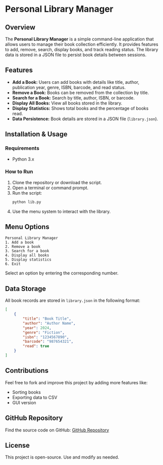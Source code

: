 # Personal Library Manager

## Overview
The **Personal Library Manager** is a simple command-line application that allows users to manage their book collection efficiently. It provides features to add, remove, search, display books, and track reading status. The library data is stored in a JSON file to persist book details between sessions.

## Features
- **Add a Book:** Users can add books with details like title, author, publication year, genre, ISBN, barcode, and read status.
- **Remove a Book:** Books can be removed from the collection by title.
- **Search for a Book:** Search by title, author, ISBN, or barcode.
- **Display All Books:** View all books stored in the library.
- **Display Statistics:** Shows total books and the percentage of books read.
- **Data Persistence:** Book details are stored in a JSON file (`library.json`).

## Installation & Usage
### Requirements
- Python 3.x

### How to Run
1. Clone the repository or download the script.
2. Open a terminal or command prompt.
3. Run the script:
   ```sh
   python lib.py
   ```
4. Use the menu system to interact with the library.

## Menu Options
```
Personal Library Manager
1. Add a book
2. Remove a book
3. Search for a book
4. Display all books
5. Display statistics
6. Exit
```
Select an option by entering the corresponding number.

## Data Storage
All book records are stored in `library.json` in the following format:
```json
[
    {
        "title": "Book Title",
        "author": "Author Name",
        "year": 2024,
        "genre": "Fiction",
        "isbn": "1234567890",
        "barcode": "987654321",
        "read": true
    }
]
```

## Contributions
Feel free to fork and improve this project by adding more features like:
- Sorting books
- Exporting data to CSV
- GUI version

## GitHub Repository
Find the source code on GitHub: [GitHub Repository](https://github.com/yourusername/personal-library-manager)

## License
This project is open-source. Use and modify as needed.

